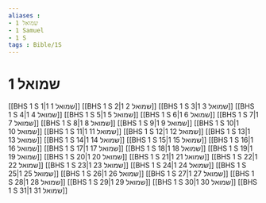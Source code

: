 ```yaml
---
aliases : 
- 1 שמואל
- 1 Samuel
- 1 S
tags : Bible/1S
---
```


# 1 שמואל

[[BHS 1 S 1|1 שמואל 1]]
[[BHS 1 S 2|1 שמואל 2]]
[[BHS 1 S 3|1 שמואל 3]]
[[BHS 1 S 4|1 שמואל 4]]
[[BHS 1 S 5|1 שמואל 5]]
[[BHS 1 S 6|1 שמואל 6]]
[[BHS 1 S 7|1 שמואל 7]]
[[BHS 1 S 8|1 שמואל 8]]
[[BHS 1 S 9|1 שמואל 9]]
[[BHS 1 S 10|1 שמואל 10]]
[[BHS 1 S 11|1 שמואל 11]]
[[BHS 1 S 12|1 שמואל 12]]
[[BHS 1 S 13|1 שמואל 13]]
[[BHS 1 S 14|1 שמואל 14]]
[[BHS 1 S 15|1 שמואל 15]]
[[BHS 1 S 16|1 שמואל 16]]
[[BHS 1 S 17|1 שמואל 17]]
[[BHS 1 S 18|1 שמואל 18]]
[[BHS 1 S 19|1 שמואל 19]]
[[BHS 1 S 20|1 שמואל 20]]
[[BHS 1 S 21|1 שמואל 21]]
[[BHS 1 S 22|1 שמואל 22]]
[[BHS 1 S 23|1 שמואל 23]]
[[BHS 1 S 24|1 שמואל 24]]
[[BHS 1 S 25|1 שמואל 25]]
[[BHS 1 S 26|1 שמואל 26]]
[[BHS 1 S 27|1 שמואל 27]]
[[BHS 1 S 28|1 שמואל 28]]
[[BHS 1 S 29|1 שמואל 29]]
[[BHS 1 S 30|1 שמואל 30]]
[[BHS 1 S 31|1 שמואל 31]]
